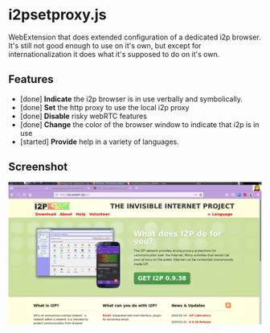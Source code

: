 i2psetproxy.js
==============

WebExtension that does extended configuration of a dedicated i2p browser. It's
still not good enough to use on it's own, but except for internationalization
it does what it's supposed to do on it's own.

Features
--------

  * [done] **Indicate** the i2p browser is in use verbally and symbolically.
  * [done] **Set** the http proxy to use the local i2p proxy
  * [done] **Disable** risky webRTC features
  * [done] **Change** the color of the browser window to indicate that i2p is in use
  * [started] **Provide** help in a variety of languages.

Screenshot
----------

![Visiting i2p-projekt.i2p](i2psetproxy.js.png)
